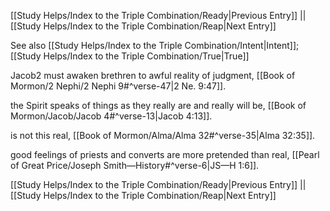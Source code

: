 [[Study Helps/Index to the Triple Combination/Ready|Previous Entry]]  ||  [[Study Helps/Index to the Triple Combination/Reap|Next Entry]]

 See also [[Study Helps/Index to the Triple Combination/Intent|Intent]]; [[Study Helps/Index to the Triple Combination/True|True]]

 Jacob2 must awaken brethren to awful reality of judgment, [[Book of Mormon/2 Nephi/2 Nephi 9#^verse-47|2 Ne. 9:47]].

 the Spirit speaks of things as they really are and really will be, [[Book of Mormon/Jacob/Jacob 4#^verse-13|Jacob 4:13]].

 is not this real, [[Book of Mormon/Alma/Alma 32#^verse-35|Alma 32:35]].

 good feelings of priests and converts are more pretended than real, [[Pearl of Great Price/Joseph Smith—History#^verse-6|JS—H 1:6]].

[[Study Helps/Index to the Triple Combination/Ready|Previous Entry]]  ||  [[Study Helps/Index to the Triple Combination/Reap|Next Entry]]